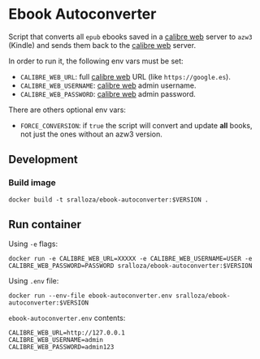 # Ebook Autoconverter

Script that converts all `epub` ebooks saved in a [calibre web](https://docs.linuxserver.io/images/docker-calibre-web) server to `azw3` (Kindle) and sends them back to the [calibre web](https://docs.linuxserver.io/images/docker-calibre-web) server.

In order to run it, the following env vars must be set:

- `CALIBRE_WEB_URL`: full [calibre web](https://docs.linuxserver.io/images/docker-calibre-web) URL (like `https://google.es`).
- `CALIBRE_WEB_USERNAME`: [calibre web](https://docs.linuxserver.io/images/docker-calibre-web) admin username.
- `CALIBRE_WEB_PASSWORD`: [calibre web](https://docs.linuxserver.io/images/docker-calibre-web) admin password.

There are others optional env vars:

- `FORCE_CONVERSION`: if `true` the script will convert and update **all** books, not just the ones without an azw3 version.

## Development

### Build image

```shell
docker build -t sralloza/ebook-autoconverter:$VERSION .
```

## Run container

Using `-e` flags:

```shell
docker run -e CALIBRE_WEB_URL=XXXXX -e CALIBRE_WEB_USERNAME=USER -e CALIBRE_WEB_PASSWORD=PASSWORD sralloza/ebook-autoconverter:$VERSION
```

Using `.env` file:

```shell
docker run --env-file ebook-autoconverter.env sralloza/ebook-autoconverter:$VERSION
```

`ebook-autoconverter.env` contents:

```text
CALIBRE_WEB_URL=http://127.0.0.1
CALIBRE_WEB_USERNAME=admin
CALIBRE_WEB_PASSWORD=admin123
```
